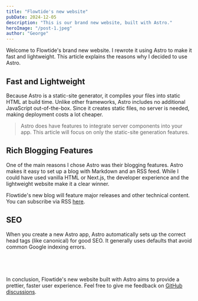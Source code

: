 ```yaml
---
title: "Flowtide's new website"
pubDate: 2024-12-05
description: "This is our brand new website, built with Astro."
heroImage: "/post-1.jpeg"
author: "George"
---
```


Welcome to Flowtide's brand new website. I rewrote it using Astro to make it fast and lightweight. This article explains the reasons why I decided to use Astro.

## Fast and Lightweight

Because Astro is a static-site generator, it compiles your files into static HTML at build time. Unlike other frameworks, Astro includes no additional JavaScript out-of-the-box. Since it creates static files, no server is needed, making deployment costs a lot cheaper.

> Astro does have features to integrate server components into your app. This article will focus on only the static-site generation features.

## Rich Blogging Features

One of the main reasons I chose Astro was their blogging features. Astro makes it easy to set up a blog with Markdown and an RSS feed. While I could have used vanilla HTML or Next.js, the developer experience and the lightweight website make it a clear winner.

Flowtide's new blog will feature major releases and other technical content. You can subscribe via RSS [here](https://www.flowtide.app/blog/rss.xml).

## SEO

When you create a new Astro app, Astro automatically sets up the correct head tags (like canonical) for good SEO. It generally uses defaults that avoid common Google indexing errors.

## <br />

In conclusion, Flowtide's new website built with Astro aims to provide a prettier, faster user experience. Feel free to give me feedback on [GitHub discussions](https://github.com/thingbomb/flowtide/discussions).
